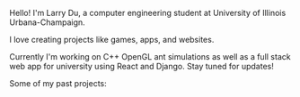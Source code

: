 Hello! I'm Larry Du, a computer engineering student at University of Illinois Urbana-Champaign.

I love creating projects like games, apps, and websites.

Currently I'm working on C++ OpenGL ant simulations as well as a full stack web app for university using React and Django. Stay tuned for updates!

Some of my past projects:




<!---
ldu0893/ldu0893 is a ✨ special ✨ repository because its `README.md` (this file) appears on your GitHub profile.
You can click the Preview link to take a look at your changes.
--->
